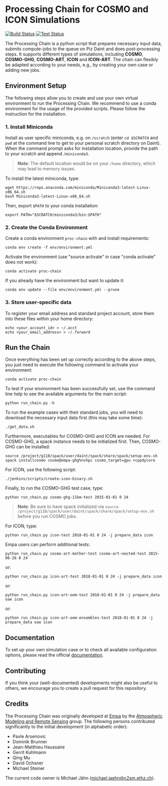 # Processing Chain for COSMO and ICON Simulations

[![Build Status](https://jenkins-mch.cscs.ch/buildStatus/icon?job=processing-chain-weekly)](https://jenkins-mch.cscs.ch/view/C2SM/job/processing-chain-weekly/)
[![Test Status](https://jenkins-mch.cscs.ch/buildStatus/icon?job=processing-chain-weekly&config=test)](https://jenkins-mch.cscs.ch/view/C2SM/job/processing-chain-weekly/)

The Processing Chain is a python script that prepares necessary input
data, submits compute-jobs to the queue on Piz Daint and does
post-processing steps. It supports different types of simulations,
including **COSMO**, **COSMO-GHG**, **COSMO-ART**, **ICON** and
**ICON-ART**. The chain can flexibly be adapted according to your needs,
e.g., by creating your own case or adding new jobs.

## Environment Setup

The following steps allow you to create and use your own virtual
environment to run the Processing Chain. We recommend to use a conda
environment for the usage of the provided scripts. Please follow the
instruction for the installation.

### 1\. Install Miniconda

Install as user specific miniconda, e.g. on `/scratch` (enter `cd
$SCRATCH` and `pwd` at the command line to get to your personal scratch
directory on Daint). When the command prompt asks for installation
location, provide the path to your scratch and append `/miniconda3`.

> **Note**: The default location would be on your `/home` directory, which
> may lead to memory issues.

To install the latest miniconda, type:

    wget https://repo.anaconda.com/miniconda/Miniconda3-latest-Linux-x86_64.sh
    bash Miniconda3-latest-Linux-x86_64.sh

Then, export `$PATH` to your conda installation:

    export PATH="$SCRATCH/miniconda3/bin:$PATH"

### 2\. Create the Conda Environment

Create a conda environment `proc-chain` with and install requirements:

    conda env create -f env/environment.yml

Activate the environment (use "source activate" in case "conda activate"
does not work):

    conda activate proc-chain

If you already have the environment but want to update it:

    conda env update --file env/environment.yml --prune

### 3\. Store user-specific data

To register your email address and standard project account, store them into
these files within your home directory:

    echo <your_account_id> > ~/.acct
    echo <your_email_address> > ~/.forward

## Run the Chain

Once everything has been set up correctly according to the above steps,
you just need to execute the following command to activate your
environment:

    conda activate proc-chain

To test if your environment has been successfully set, use the command
line help to see the available arguments for the main script:

    python run_chain.py -h

To run the example cases with their standard jobs, you will need to
download the necessary input data first (this may take some time):

    ./get_data.sh

Furthermore, executables for COSMO-GHG and ICON are needed. For COSMO-GHG,
a spack instance needs to be initialized first. Then, COSMO-GHG can be 
installed:

    source /project/g110/spack/user/daint/spack/share/spack/setup-env.sh
    spack installcosmo cosmo@empa-ghg%nvhpc cosmo_target=gpu +cppdycore

For ICON, use the following script:

    ./jenkins/scripts/create-icon-binary.sh

Finally, to run the COSMO-GHG test case, type:

    python run_chain.py cosmo-ghg-11km-test 2015-01-01 0 24

> **Note**: Be sure to have spack initialized via 
> `source /project/g110/spack/user/daint/spack/share/spack/setup-env.sh`
> before you run COSMO jobs.

For ICON, type:

    python run_chain.py icon-test 2018-01-01 0 24 -j prepare_data icon

Empa users can perform additional tests:

    python run_chain.py cosmo-art-mother-test cosmo-art-nested-test 2015-06-26 0 24

or:

    python run_chain.py icon-art-test 2018-01-01 0 24 -j prepare_data icon

or:

    python run_chain.py icon-art-oem-test 2018-01-01 0 24 -j prepare_data oae icon

or:

    python run_chain.py icon-art-oem-ensembles-test 2018-01-01 0 24 -j prepare_data oae icon

## Documentation

To set up your own simulation case or to check all available
configuration options, please read the official
[documentation](https://processing-chain.readthedocs.io).

## Contributing

If you think your (well-documented) developments might also be useful to
others, we encourage you to create a pull request for this repository.

## Credits

The Processing Chain was originally developed at
[Empa](https://www.empa.ch) by the [Atmospheric Modeling and Remote
Sensing](https://www.empa.ch/web/s503/modelling-remote-sensing) group.
The following persons contributed significantly to the initial
development (in alphabetic order):

  - Pavle Arsenovic
  - Dominik Brunner
  - Jean-Matthieu Haussaire
  - Gerrit Kuhlmann
  - Qing Mu
  - David Ochsner
  - Michael Steiner

The current code owner is Michael Jähn (<michael.jaehn@c2sm.ethz.ch>).
